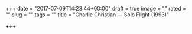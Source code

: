 +++
date = "2017-07-09T14:23:44+00:00"
draft = true
image = ""
rated = ""
slug = ""
tags = ""
title = "Charlie Christian — Solo Flight (1993)"

+++
